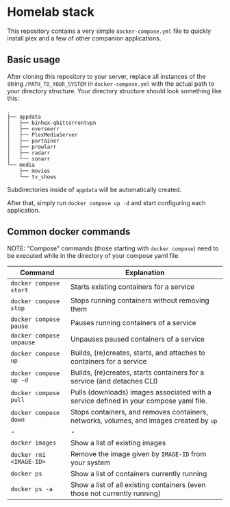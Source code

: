 # Homelab stack

This repository contains a very simple `docker-compose.yml` file to quickly install plex and a few of other companion applications.

## Basic usage

After cloning this repository to your server, replace all instances of the string `/PATH_TO_YOUR_SYSTEM` in `docker-compose.yml` with the actual path to your directory structure.
Your directory structure should look something like this:

```
.
├── appdata
│   ├── binhex-qbittorrentvpn
│   ├── overseerr
│   ├── PlexMediaServer
│   ├── portainer
│   ├── prowlarr
│   ├── radarr
│   └── sonarr
└── media
    ├── movies
    └── tv_shows
```

Subdirectories inside of `appdata` will be automatically created.

After that, simply run `docker compose up -d` and start configuring each application.


## Common docker commands

NOTE: "Compose" commands (those starting with `docker compose`) need to be executed while in the directory of your compose yaml file.

| Command | Explanation |
|-|-|
| `docker compose start` | Starts existing containers for a service
| `docker compose stop` | Stops running containers without removing them
| `docker compose pause` | Pauses running containers of a service
| `docker compose unpause` | Unpauses paused containers of a service
| `docker compose up` | Builds, (re)creates, starts, and attaches to containers for a service
| `docker compose up -d` | Builds, (re)creates, starts containers for a service (and detaches CLI)
| `docker compose pull` | Pulls (downloads) images associated with a service defined in your compose yaml file.
| `docker compose down` | Stops containers, and removes containers, networks, volumes, and images created by `up`
|-|-|
| `docker images` | Show a list of existing images
| `docker rmi <IMAGE-ID>` | Remove the image given by `IMAGE-ID` from your system
| `docker ps` | Show a list of containers currently running
| `docker ps -a` | Show a list of all existing containers (even those not currently running)

